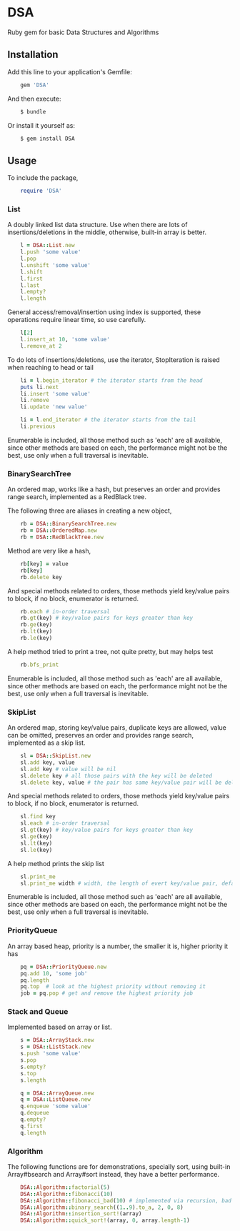 # DSA

Ruby gem for basic Data Structures and Algorithms

## Installation

Add this line to your application's Gemfile:
```bash
    gem 'DSA'
```
And then execute:
```bash
    $ bundle
```
Or install it yourself as:
```bash
    $ gem install DSA
```
## Usage

To include the package,
```ruby
    require 'DSA'
```

### List
A doubly linked list data structure. Use when there are lots of insertions/deletions in the middle,
otherwise, built-in array is better.
```ruby
    l = DSA::List.new
    l.push 'some value'
    l.pop
    l.unshift 'some value'
    l.shift
    l.first
    l.last
    l.empty?
    l.length
```
General access/removal/insertion using index is supported, these operations require linear time, so use carefully.
```ruby
    l[2]
    l.insert_at 10, 'some value'
    l.remove_at 2
```
To do lots of insertions/deletions, use the iterator, StopIteration is raised when reaching to head or tail
```ruby
    li = l.begin_iterator # the iterator starts from the head
    puts li.next
    li.insert 'some value'
    li.remove
    li.update 'new value'

    li = l.end_iterator # the iterator starts from the tail
    li.previous
```
Enumerable is included, all those method such as 'each' are all available, since other methods are based on each,
the performance might not be the best, use only when a full traversal is inevitable.

### BinarySearchTree
An ordered map, works like a hash, but preserves an order and provides range search, implemented as a RedBlack tree.

The following three are aliases in creating a new object,
```ruby
    rb = DSA::BinarySearchTree.new
    rb = DSA::OrderedMap.new
    rb = DSA::RedBlackTree.new
```
Method are very like a hash,
```ruby
    rb[key] = value
    rb[key]
    rb.delete key
```
And special methods related to orders, those methods yield key/value pairs to block, if no block, enumerator is returned.
```ruby
    rb.each # in-order traversal
    rb.gt(key) # key/value pairs for keys greater than key
    rb.ge(key)
    rb.lt(key)
    rb.le(key)
```
A help method tried to print a tree, not quite pretty, but may helps test
```ruby
    rb.bfs_print
```
Enumerable is included, all those method such as 'each' are all available, since other methods are based on each,
the performance might not be the best, use only when a full traversal is inevitable.

### SkipList
An ordered map, storing key/value pairs, duplicate keys are allowed, value can be omitted, preserves an order and provides range search, implemented as a skip list.

```ruby
    sl = DSA::SkipList.new
    sl.add key, value
    sl.add key # value will be nil
    sl.delete key # all those pairs with the key will be deleted
    sl.delete key, value # the pair has same key/value pair will be deleted
```

And special methods related to orders, those methods yield key/value pairs to block, if no block, enumerator is returned.
```ruby
    sl.find key
    sl.each # in-order traversal
    sl.gt(key) # key/value pairs for keys greater than key
    sl.ge(key)
    sl.lt(key)
    sl.le(key)
```
A help method prints the skip list
```ruby
    sl.print_me
    sl.print_me width # width, the length of evert key/value pair, default to 10
```
Enumerable is included, all those method such as 'each' are all available, since other methods are based on each,
the performance might not be the best, use only when a full traversal is inevitable.


### PriorityQueue
An array based heap, priority is a number, the smaller it is, higher priority it has
```ruby
    pq = DSA::PriorityQueue.new
    pq.add 10, 'some job'
    pq.length
    pq.top  # look at the highest priority without removing it
    job = pq.pop # get and remove the highest priority job
```

### Stack and Queue
Implemented based on array or list.
```ruby
    s = DSA::ArrayStack.new
    s = DSA::ListStack.new
    s.push 'some value'
    s.pop
    s.empty?
    s.top
    s.length
```
```ruby
    q = DSA::ArrayQueue.new
    q = DSA::ListQueue.new
    q.enqueue 'some value'
    q.dequeue
    q.empty?
    q.first
    q.length
```
### Algorithm
The following functions are for demonstrations, specially sort, using built-in Array#bsearch and Array#sort instead,
they have a better performance.
```ruby
    DSA::Algorithm::factorial(5)
    DSA::Algorithm::fibonacci(10)
    DSA::Algorithm::fibonacci_bad(10) # implemented via recursion, bad performance when n grows
    DSA::Algorithm::binary_search((1..9).to_a, 2, 0, 8)
    DSA::Algorithm::insertion_sort!(array)
    DSA::Algorithm::quick_sort!(array, 0, array.length-1)
```
